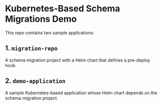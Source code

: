 # Kubernetes-Based Schema Migrations Demo

This repo contains two sample applications:

## 1. `migration-repo`

A schema migration project with a Helm chart that defines a pre-deploy hook.

## 2. `demo-application`

A sample Kubernetes-based application whose Helm chart depends on the schema migration project.
